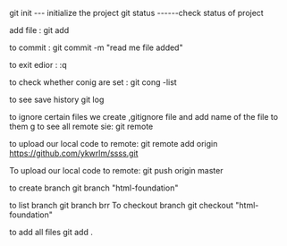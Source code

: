 git init --- initialize the project
git status ------check status of project

add file : 
git add <filename>

to commit : git commit -m "read me file added" 

to exit edior :
:q

to check whether conig are set :
git cong -list

to see save history
git log

to ignore certain files we create ,gitignore file and add name of the file to them
g
to see all remote sie:
git remote

to upload our local code to remote:
git remote add origin https://github.com/ykwrlm/ssss.git 

To upload our local code to remote:
git push origin master

to create branch 
git branch "html-foundation"

to list branch
git branch
brr
To checkout branch
git checkout "html-foundation"

to add all files
git add .

